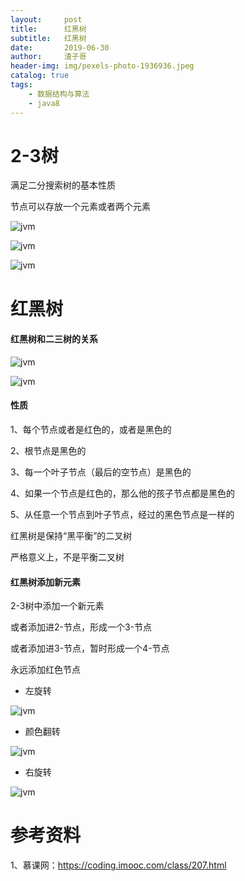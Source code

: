 ```yaml
---
layout:     post
title:      红黑树
subtitle:   红黑树
date:       2019-06-30
author:     渣子哥
header-img: img/pexels-photo-1936936.jpeg
catalog: true
tags:
    - 数据结构与算法
    - java8
---
```


# 2-3树

满足二分搜索树的基本性质

节点可以存放一个元素或者两个元素

![jvm](https://zhazige-com.oss-cn-qingdao.aliyuncs.com/data-structure/HH-1.jpg?x-oss-process=style/watermark)



![jvm](https://zhazige-com.oss-cn-qingdao.aliyuncs.com/data-structure/23-1.jpg?x-oss-process=style/watermark)



![jvm](https://zhazige-com.oss-cn-qingdao.aliyuncs.com/data-structure/23-2.jpg?x-oss-process=style/watermark)



# 红黑树

#### 红黑树和二三树的关系

![jvm](https://zhazige-com.oss-cn-qingdao.aliyuncs.com/data-structure/HH-23-1.jpg?x-oss-process=style/watermark)



![jvm](https://zhazige-com.oss-cn-qingdao.aliyuncs.com/data-structure/HH-23-2.jpg?x-oss-process=style/watermark)



#### 性质

1、每个节点或者是红色的，或者是黑色的

2、根节点是黑色的

3、每一个叶子节点（最后的空节点）是黑色的

4、如果一个节点是红色的，那么他的孩子节点都是黑色的

5、从任意一个节点到叶子节点，经过的黑色节点是一样的

红黑树是保持“黑平衡”的二叉树

严格意义上，不是平衡二叉树

#### 红黑树添加新元素

2-3树中添加一个新元素

或者添加进2-节点，形成一个3-节点

或者添加进3-节点，暂时形成一个4-节点

永远添加红色节点

+ 左旋转

![jvm](https://zhazige-com.oss-cn-qingdao.aliyuncs.com/data-structure/RB-1.jpg?x-oss-process=style/watermark)



+ 颜色翻转

![jvm](https://zhazige-com.oss-cn-qingdao.aliyuncs.com/data-structure/RB-2.jpg?x-oss-process=style/watermark)



+ 右旋转

![jvm](https://zhazige-com.oss-cn-qingdao.aliyuncs.com/data-structure/RB-3.jpg?x-oss-process=style/watermark)



# 参考资料

1、慕课网：https://coding.imooc.com/class/207.html

